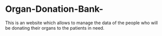 # Organ-Donation-Bank-
This is an website which allows to manage the data of the people who will be donating their organs to the patients in need.
